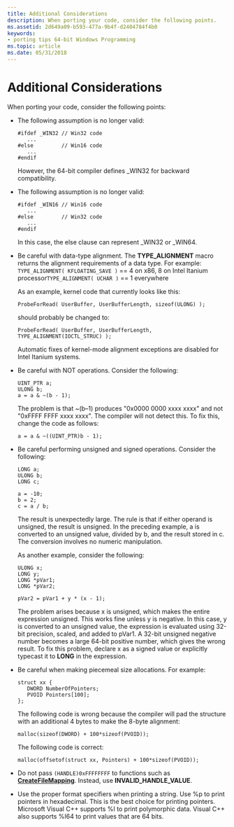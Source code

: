 ```yaml
---
title: Additional Considerations
description: When porting your code, consider the following points.
ms.assetid: 2d649a09-b593-477a-9b4f-d2404784f4b0
keywords:
- porting tips 64-bit Windows Programming
ms.topic: article
ms.date: 05/31/2018
---
```


# Additional Considerations

When porting your code, consider the following points:

- The following assumption is no longer valid:

   ```syntax
   #ifdef _WIN32 // Win32 code
      ...
   #else         // Win16 code
      ...
   #endif
   ```

   However, the 64-bit compiler defines \_WIN32 for backward compatibility.

- The following assumption is no longer valid:

   ```syntax
   #ifdef _WIN16 // Win16 code
      ...
   #else         // Win32 code
      ...
   #endif
   ```

   In this case, the else clause can represent \_WIN32 or \_WIN64.

- Be careful with data-type alignment. The **TYPE\_ALIGNMENT** macro returns the alignment requirements of a data type. For example: `TYPE_ALIGNMENT( KFLOATING_SAVE )` == 4 on x86, 8 on Intel Itanium processor`TYPE_ALIGNMENT( UCHAR )` == 1 everywhere

    As an example, kernel code that currently looks like this:

    ```syntax
    ProbeForRead( UserBuffer, UserBufferLength, sizeof(ULONG) );
    ```

    should probably be changed to:

    ```syntax
    ProbeForRead( UserBuffer, UserBufferLength, TYPE_ALIGNMENT(IOCTL_STRUC) );
    ```

    Automatic fixes of kernel-mode alignment exceptions are disabled for Intel Itanium systems.

- Be careful with NOT operations. Consider the following:

    ```syntax
    UINT_PTR a; 
    ULONG b;
    a = a & ~(b - 1);
    ```

    The problem is that ~(b–1) produces "0x0000 0000 xxxx xxxx" and not "0xFFFF FFFF xxxx xxxx". The compiler will not detect this. To fix this, change the code as follows:

    ```syntax
    a = a & ~((UINT_PTR)b - 1);
    ```

- Be careful performing unsigned and signed operations. Consider the following:

    ```syntax
    LONG a;
    ULONG b;
    LONG c;

    a = -10;
    b = 2;
    c = a / b;
    ```

    The result is unexpectedly large. The rule is that if either operand is unsigned, the result is unsigned. In the preceding example, a is converted to an unsigned value, divided by b, and the result stored in c. The conversion involves no numeric manipulation.

    As another example, consider the following:

    ```syntax
    ULONG x;
    LONG y;
    LONG *pVar1;
    LONG *pVar2;

    pVar2 = pVar1 + y * (x - 1);
    ```

    The problem arises because x is unsigned, which makes the entire expression unsigned. This works fine unless y is negative. In this case, y is converted to an unsigned value, the expression is evaluated using 32-bit precision, scaled, and added to pVar1. A 32-bit unsigned negative number becomes a large 64-bit positive number, which gives the wrong result. To fix this problem, declare x as a signed value or explicitly typecast it to **LONG** in the expression.

- Be careful when making piecemeal size allocations. For example:

    ```syntax
    struct xx {
       DWORD NumberOfPointers;
       PVOID Pointers[100];
    };
    ```

    The following code is wrong because the compiler will pad the structure with an additional 4 bytes to make the 8-byte alignment:

    ```syntax
    malloc(sizeof(DWORD) + 100*sizeof(PVOID));
    ```

    The following code is correct:

    ```syntax
    malloc(offsetof(struct xx, Pointers) + 100*sizeof(PVOID));
    ```

- Do not pass `(HANDLE)0xFFFFFFFF` to functions such as [**CreateFileMapping**](/windows/desktop/api/winbase/nf-winbase-createfilemappinga). Instead, use **INVALID\_HANDLE\_VALUE**.
- Use the proper format specifiers when printing a string. Use %p to print pointers in hexadecimal. This is the best choice for printing pointers. Microsoft Visual C++ supports %I to print polymorphic data. Visual C++ also supports %I64 to print values that are 64 bits.

 

 